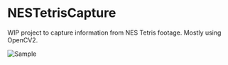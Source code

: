# NESTetrisCapture

WIP project to capture information from NES Tetris footage. Mostly using OpenCV2.

![Sample](https://i.imgur.com/RCzbc5Y.gif)

